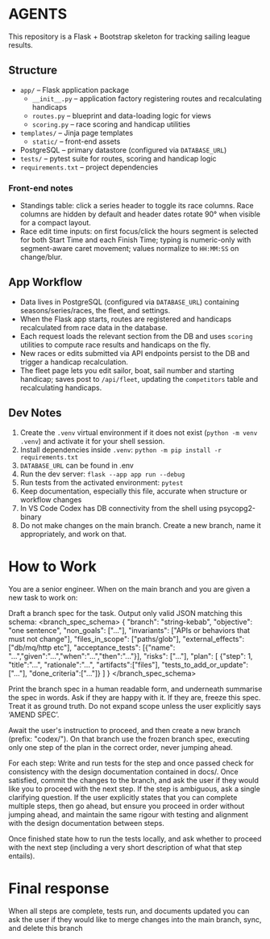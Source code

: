 # AGENTS

This repository is a Flask + Bootstrap skeleton for tracking sailing league results.

## Structure
- `app/` – Flask application package
  - `__init__.py` – application factory registering routes and recalculating handicaps
  - `routes.py` – blueprint and data-loading logic for views
  - `scoring.py` – race scoring and handicap utilities
- `templates/` – Jinja page templates
  - `static/` – front-end assets
- PostgreSQL – primary datastore (configured via `DATABASE_URL`)
- `tests/` – pytest suite for routes, scoring and handicap logic
- `requirements.txt` – project dependencies

### Front-end notes
- Standings table: click a series header to toggle its race columns. Race columns are hidden by default and header dates rotate 90° when visible for a compact layout.
- Race edit time inputs: on first focus/click the hours segment is selected for both Start Time and each Finish Time; typing is numeric-only with segment-aware caret movement; values normalize to `HH:MM:SS` on change/blur.

## App Workflow
- Data lives in PostgreSQL (configured via `DATABASE_URL`) containing seasons/series/races, the fleet, and settings.
- When the Flask app starts, routes are registered and handicaps recalculated from race data in the database.
- Each request loads the relevant section from the DB and uses `scoring` utilities to compute race results and handicaps on the fly.
- New races or edits submitted via API endpoints persist to the DB and trigger a handicap recalculation.
- The fleet page lets you edit sailor, boat, sail number and starting handicap; saves post to `/api/fleet`, updating the `competitors` table and recalculating handicaps.

## Dev Notes
1. Create the `.venv` virtual environment if it does not exist (`python -m venv .venv`) and activate it for your shell session.
2. Install dependencies inside `.venv`: `python -m pip install -r requirements.txt`
3. `DATABASE_URL` can be found in .env
4. Run the dev server: `flask --app app run --debug`
5. Run tests from the activated environment: `pytest`
6. Keep documentation, especially this file, accurate when structure or workflow changes
7. In VS Code Codex has DB connectivity from the shell using psycopg2-binary
8. Do not make changes on the main branch. Create a new branch, name it appropriately, and work on that.


# How to Work

You are a senior engineer. When on the main branch and you are given a new task to work on: 

 Draft a branch spec for the task. Output only valid JSON matching this schema:
<branch_spec_schema> { "branch": "string-kebab", "objective": "one sentence", "non_goals": ["..."], "invariants": ["APIs or behaviors that must not change"], "files_in_scope": ["paths/glob"], "external_effects": ["db/mq/http etc"], "acceptance_tests": [{"name": "...","given":"...","when":"...","then":"..."}], "risks": ["..."], "plan": [ {"step": 1, "title":"...", "rationale":"...", "artifacts":["files"], "tests_to_add_or_update":["..."], "done_criteria":["..."]} ] } </branch_spec_schema>

Print the branch spec in a human readable form, and underneath summarise the spec in words. Ask if they are happy with it. If they are, freeze this spec. Treat it as ground truth. Do not expand scope unless the user explicitly says ‘AMEND SPEC’.

Await the user's instruction to proceed, and then create a new branch (prefix: "codex/"). On that branch use the frozen branch spec, executing only one step of the plan in the correct order, never jumping ahead. 

For each step: Write and run tests for the step and once passed check for consistency with the design documentation contained in docs/. Once satisfied, commit the changes to the branch, and ask the user if they would like you to proceed with the next step. If the step is ambiguous, ask a single clarifying question. If the user explicitly states that you can complete multiple steps, then go ahead, but ensure you proceed in order without jumping ahead, and maintain the same rigour with testing and alignment with the design documentation between steps.

Once finished state how to run the tests locally, and ask whether to proceed with the next step (including a very short description of what that step entails).

# Final response

When all steps are complete, tests run, and documents updated you can ask the user if they would like to merge changes into the main branch, sync, and delete this branch
